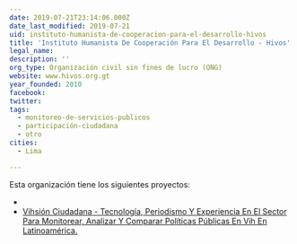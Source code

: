 ```yaml
---
date: 2019-07-21T23:14:06.000Z
date_last_modified: 2019-07-21
uid: instituto-humanista-de-cooperacion-para-el-desarrollo-hivos
title: 'Instituto Humanista De Cooperación Para El Desarrollo - Hivos'
legal_name: 
description: ''
org_type: Organización civil sin fines de lucro (ONG)
website: www.hivos.org.gt
year_founded: 2010
facebook: 
twitter: 
tags:
  - monitoreo-de-servicios-publicos
  - participación-ciudadana
  - otro
cities: 
  - Lima

---
```


Esta organización tiene los siguientes proyectos:

- [](/proyectos/vihsion-ciudadana-tecnologia-periodismo-y-experiencia-en-el-sector-para-monitorear-analizar-y-comparar-politicas-publicas-en-vih-en-latinoamerica)
- [Vihsión Ciudadana - Tecnología, Periodismo Y Experiencia En El Sector Para Monitorear, Analizar Y Comparar Políticas Públicas En Vih En Latinoamérica.](/proyectos/vihsion-ciudadana-tecnologia-periodismo-y-experiencia-en-el-sector-para-monitorear-analizar-y-comparar-politicas-publicas-en-vih-en-latinoamerica)
